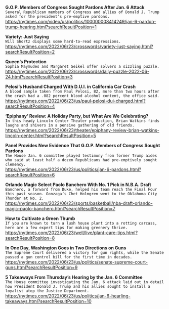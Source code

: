 **G.O.P. Members of Congress Sought Pardons After Jan. 6 Attack**\
`Several Republican members of Congress and allies of Donald J. Trump asked for the president’s pre-emptive pardons.`\
https://nytimes.com/video/us/politics/100000008414249/jan-6-pardon-trump-hearing.html?searchResultPosition=1

**Variety: Just Saying**\
`Will Shortz displays some hard-to-read expressions.`\
https://nytimes.com/2022/06/23/crosswords/variety-just-saying.html?searchResultPosition=2

**Queen’s Protection**\
`Sophia Maymudes and Margaret Seikel offer solvers a sizzling puzzle.`\
https://nytimes.com/2022/06/23/crosswords/daily-puzzle-2022-06-24.html?searchResultPosition=3

**Pelosi’s Husband Charged With D.U.I. in California Car Crash**\
`A blood sample taken from Paul Pelosi, 82, more than two hours after the crash had a .082 percent blood alcohol content, the office said.`\
https://nytimes.com/2022/06/23/us/paul-pelosi-dui-charged.html?searchResultPosition=4

**‘Epiphany’ Review: A Holiday Party, but What Are We Celebrating?**\
`In this heady Lincoln Center Theater production, Brian Watkins finds laughs and shivers in a pensive gathering of old friends.`\
https://nytimes.com/2022/06/23/theater/epiphany-review-brian-watkins-lincoln-center.html?searchResultPosition=5

**Panel Provides New Evidence That G.O.P. Members of Congress Sought Pardons**\
`The House Jan. 6 committee played testimony from former Trump aides who said at least half a dozen Republicans had pre-emptively sought clemency.`\
https://nytimes.com/2022/06/23/us/politics/jan-6-pardons.html?searchResultPosition=6

**Orlando Magic Select Paolo Banchero With No. 1 Pick in N.B.A. Draft**\
`Banchero, a forward from Duke, helped his team reach the Final Four this past season. Gonzaga’s Chet Holmgren went to the Oklahoma City Thunder at No. 2.`\
https://nytimes.com/2022/06/23/sports/basketball/nba-draft-orlando-magic-paolo-banchero.html?searchResultPosition=7

**How to Cultivate a Green Thumb**\
`If you are known to turn a lush house plant into a rotting carcass, here are a few expert tips for making greenery thrive.`\
https://nytimes.com/2022/06/23/well/live/plant-care-tips.html?searchResultPosition=8

**In One Day, Washington Goes in Two Directions on Guns**\
`The Supreme Court delivered a victory for gun rights, while the Senate passed a gun control bill for the first time in decades.`\
https://nytimes.com/2022/06/23/us/politics/senate-supreme-court-guns.html?searchResultPosition=9

**5 Takeaways From Thursday’s Hearing by the Jan. 6 Committee**\
`The House committee investigating the Jan. 6 attack laid out in detail how President Donald J. Trump and his allies sought to install a loyalist atop the Justice Department.`\
https://nytimes.com/2022/06/23/us/politics/jan-6-hearling-takeaways.html?searchResultPosition=10

